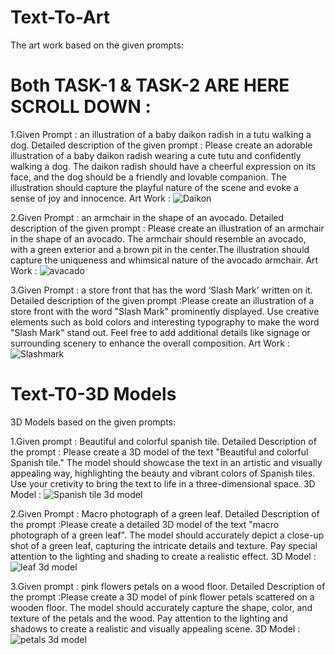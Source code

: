 # Text-To-Art
The art work based on the given prompts:
# Both TASK-1 & TASK-2 ARE HERE SCROLL DOWN :

1.Given Prompt :  an illustration of a baby daikon radish in a tutu walking a dog.
Detailed description of the given prompt : Please create an adorable illustration of a baby daikon radish wearing a cute tutu and confidently walking a dog. The daikon radish should have a cheerful expression on its face, and the dog should be a friendly and lovable companion. The illustration should capture the playful nature of the scene and evoke a sense of joy and innocence.
Art Work : ![Daikon](https://github.com/adityak1905/Text-To-Art/assets/152466219/0685f7e2-a7aa-4209-972f-382e7704db68)

2.Given Prompt :  an armchair in the shape of an avocado.
Detailed description of the given prompt : Please create an illustration of an armchair in the shape of an avocado. The armchair should resemble an avocado, with a green exterior and a brown pit in the center.The illustration should capture the uniqueness and whimsical nature of the avocado armchair.
Art Work : ![avacado](https://github.com/adityak1905/Text-To-Art/assets/152466219/928f0acb-3d45-4057-9446-50edaf60360b)

3.Given Prompt : a store front that has the word ‘Slash Mark’ written on it.
Detailed description of the given prompt :Please create an illustration of a store front with the word "Slash Mark" prominently displayed.  Use creative elements such as bold colors and interesting typography to make the word "Slash Mark" stand out. Feel free to add additional details like signage or surrounding scenery to enhance the overall composition.
Art Work : ![Slashmark](https://github.com/adityak1905/Text-To-Art/assets/152466219/24672cf9-6e53-41f6-a5ef-ffa95606de5d)





# Text-T0-3D Models
3D Models based on the given prompts:

1.Given prompt : Beautiful and colorful spanish tile.
Detailed Description of the prompt : Please create a 3D model of the text "Beautiful and colorful Spanish tile." The model should showcase the text in an artistic and visually appealing way, highlighting the beauty and vibrant colors of Spanish tiles. Use your cretivity to bring the text to life in a three-dimensional space.
3D Model : ![Spanish tile 3d model](https://github.com/adityak1905/SlashMark-Tasks/assets/152466219/5798a7c7-4c21-4e0d-afba-f7db04633fc5)

2.Given Prompt : Macro photograph of a green leaf.
Detailed Description of the prompt :Please create a detailed 3D model of the text "macro photograph of a green leaf". The model should accurately depict a close-up shot of a green leaf, capturing the intricate details and texture. Pay special attention to the lighting and shading to create a realistic effect.
3D Model : ![leaf 3d model](https://github.com/adityak1905/SlashMark-Tasks/assets/152466219/e8bdcc11-a8e3-4880-b324-c17c43a9bdf1)

3.Given prompt : pink flowers petals on a wood floor.
Detailed Description of the prompt :Please create a 3D model of pink flower petals scattered on a wooden floor. The model should accurately capture the shape, color, and texture of the petals and the wood. Pay attention to the lighting and shadows to create a realistic and visually appealing scene.
3D Model : ![petals 3d model](https://github.com/adityak1905/SlashMark-Tasks/assets/152466219/543c3f5c-5f74-4373-8003-344c931f7640)




